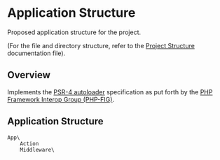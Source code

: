 Application Structure
=====================

Proposed application structure for the project.

(For the file and directory structure, refer to the [Project Structure](PROJECT-STRUCTURE.md) documentation file).

Overview
--------

Implements the [PSR-4 autoloader](http://www.php-fig.org/psr/psr-4/) specification as put forth by the [PHP Framework Interop Group (PHP-FIG)](http://www.php-fig.org/).




Application Structure
---------------------

```
App\
    Action
    Middleware\
```
